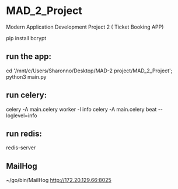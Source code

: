# MAD_2_Project
 Modern Application Development Project 2 ( Ticket Booking APP) 


pip install bcrypt


## run the app:
cd '/mnt/c/Users/Sharonno/Desktop/MAD-2 project/MAD_2_Project'; python3 main.py

## run celery:
celery -A main.celery worker -l info
celery -A main.celery beat --loglevel=info

## run redis:
redis-server

## MailHog
 ~/go/bin/MailHog
http://172.20.129.66:8025
